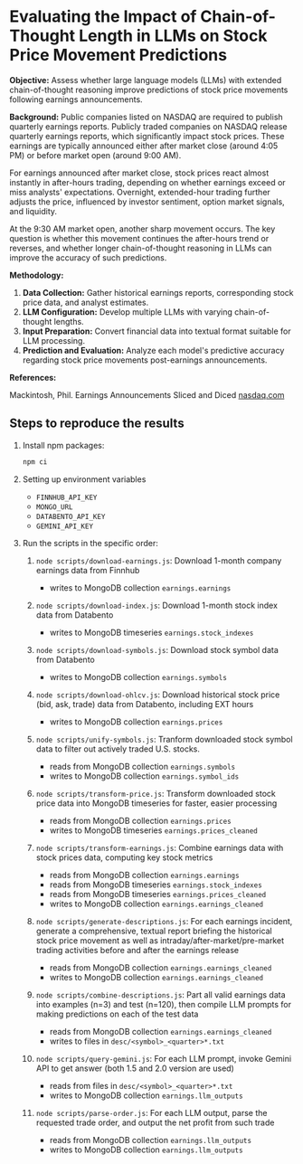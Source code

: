 # Evaluating the Impact of Chain-of-Thought Length in LLMs on Stock Price Movement Predictions

**Objective:** Assess whether large language models (LLMs) with extended chain-of-thought reasoning improve predictions of stock price movements following earnings announcements.

**Background:** Public companies listed on NASDAQ are required to publish quarterly earnings reports. Publicly traded companies on NASDAQ release quarterly earnings reports, which significantly impact stock prices. These earnings are typically announced either after market close (around 4:05 PM) or before market open (around 9:00 AM).

For earnings announced after market close, stock prices react almost instantly in after-hours trading, depending on whether earnings exceed or miss analysts' expectations. Overnight, extended-hour trading further adjusts the price, influenced by investor sentiment, option market signals, and liquidity.

At the 9:30 AM market open, another sharp movement occurs. The key question is whether this movement continues the after-hours trend or reverses, and whether longer chain-of-thought reasoning in LLMs can improve the accuracy of such predictions.

**Methodology:**

1. **Data Collection:** Gather historical earnings reports, corresponding stock price data, and analyst estimates.
2. **LLM Configuration:** Develop multiple LLMs with varying chain-of-thought lengths.
3. **Input Preparation:** Convert financial data into textual format suitable for LLM processing.
4. **Prediction and Evaluation:** Analyze each model's predictive accuracy regarding stock price movements post-earnings announcements.

**References:**

Mackintosh, Phil. Earnings Announcements Sliced and Diced [nasdaq.com](https://www.nasdaq.com/articles/earnings-announcements-sliced-and-diced)

## Steps to reproduce the results

1. Install npm packages:

    ```bash
    npm ci
    ```

2. Setting up environment variables

    - `FINNHUB_API_KEY`
    - `MONGO_URL`
    - `DATABENTO_API_KEY`
    - `GEMINI_API_KEY`

3. Run the scripts in the specific order:

    1. `node scripts/download-earnings.js`: Download 1-month company earnings data from Finnhub

        - writes to MongoDB collection `earnings.earnings`

    2. `node scripts/download-index.js`: Download 1-month stock index data from Databento

        - writes to MongoDB timeseries `earnings.stock_indexes`

    3. `node scripts/download-symbols.js`: Download stock symbol data from Databento

        - writes to MongoDB collection `earnings.symbols`

    4. `node scripts/download-ohlcv.js`: Download historical stock price (bid, ask, trade) data from Databento, including EXT hours

        - writes to MongoDB collection `earnings.prices`

    5. `node scripts/unify-symbols.js`: Tranform downloaded stock symbol data to filter out actively traded U.S. stocks.

        - reads from MongoDB collection `earnings.symbols`
        - writes to MongoDB collection `earnings.symbol_ids`

    6. `node scripts/transform-price.js`: Transform downloaded stock price data into MongoDB timeseries for faster, easier processing

        - reads from MongoDB collection `earnings.prices`
        - writes to MongoDB timeseries `earnings.prices_cleaned`

    7. `node scripts/transform-earnings.js`: Combine earnings data with stock prices data, computing key stock metrics

        - reads from MongoDB collection `earnings.earnings`
        - reads from MongoDB timeseries `earnings.stock_indexes`
        - reads from MongoDB timeseries `earnings.prices_cleaned`
        - writes to MongoDB collection `earnings.earnings_cleaned`

    8. `node scripts/generate-descriptions.js`: For each earnings incident, generate a comprehensive, textual report briefing the historical stock price movement as well as intraday/after-market/pre-market trading activities before and after the earnings release

        - reads from MongoDB collection `earnings.earnings_cleaned`
        - writes to MongoDB collection `earnings.earnings_cleaned`

    9. `node scripts/combine-descriptions.js`: Part all valid earnings data into examples (n=3) and test (n=120), then compile LLM prompts for making predictions on each of the test data

        - reads from MongoDB collection `earnings.earnings_cleaned`
        - writes to files in `desc/<symbol>_<quarter>*.txt`

    10. `node scripts/query-gemini.js`: For each LLM prompt, invoke Gemini API to get answer (both 1.5 and 2.0 version are used)

        - reads from files in `desc/<symbol>_<quarter>*.txt`
        - writes to MongoDB collection `earnings.llm_outputs`

    11. `node scripts/parse-order.js`: For each LLM output, parse the requested trade order, and output the net profit from such trade

        - reads from MongoDB collection `earnings.llm_outputs`
        - writes to MongoDB collection `earnings.llm_outputs`

